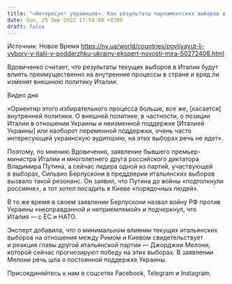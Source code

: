 ```yaml
---
title: "«Интересует украинцев». Как результаты парламентских выборов в Италии повлияют на поддержку Украины — эксперт"
date: Sun, 25 Sep 2022 17:54:00 +0300
draft: false
---
```

Источник: Новое Время https://nv.ua/world/countries/povliyayut-li-vybory-v-italii-v-podderzhku-ukrainy-ekspert-novosti-mira-50272408.html


Вдовиченко считает, что результаты текущих выборов в Италии будут влиять преимущественно на внутренние процессы в стране и вряд ли изменят внешнюю политику Италии:

 Видео дня   

«Ориентир этого избирательного процесса больше, все же, [касается] внутренней политики. О внешней политике, в частности, о позиции Италии в отношении Украины и неизменной поддержке [Италией Украины] или наоборот переменной поддержки, очень часто интересующей украинскую аудиторию, на этих выборах речь не идет».

Поэтому, по мнению Вдовиченко, заявление бывшего премьер-министра Италии и многолетнего друга российского диктатора Владимира Путина, а сейчас лидера одной из партий, участвующей в выборах, Сильвио Берлускони в преддверии итальянских выборов вызвало такой резонанс. Он заявил, что Путина до войны «подтолкнули россияне», а тот хотел посадить в Киеве «порядочных людей».

В то же время в своем заявлении Берлускони назвал войну РФ против Украины «неоправданной и неприемлемой» и подчеркнул, что Италия — с ЕС и НАТО.

Эксперт добавила, что о минимальном влиянии текущих итальянских выборов на отношения между Римом и Киевом свидетельствует и реакция главы другой итальянской партии — Джорджии Мелони, которой сейчас прогнозируют победу на этих выборах. В заявлении Мелони речь шла о постоянной поддержке Украины.

Присоединяйтесь к нам в соцсетях Facebook, Telegram и Instagram.
